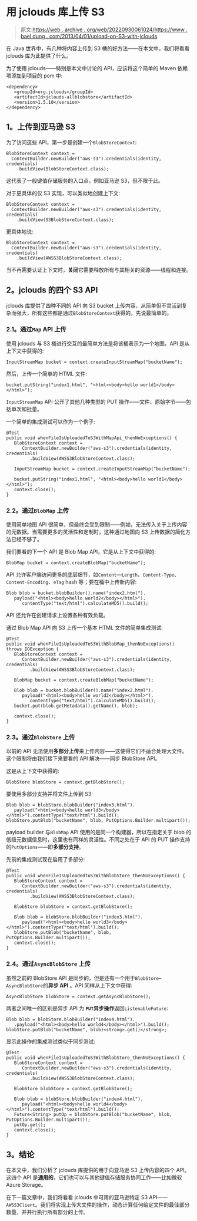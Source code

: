 # 用 jclouds 库上传 S3

> 原文:[https://web . archive . org/web/20220930061024/https://www . bael dung . com/2013/04/01/upload-on-S3-with-jclouds](https://web.archive.org/web/20220930061024/https://www.baeldung.com/2013/04/01/upload-on-s3-with-jclouds)

在 Java 世界中，有几种将内容上传到 S3 桶的好方法——在本文中，我们将看看 jclouds 库为此提供了什么。

为了使用 jclouds——特别是本文中讨论的 API，应该将这个简单的 Maven 依赖项添加到项目的 pom 中:

```
<dependency>
   <groupId>org.jclouds</groupId>
   <artifactId>jclouds-allblobstore</artifactId>
   <version>1.5.10</version>
</dependency>
```

## **1。上传到亚马逊 S3**

为了访问这些 API，第一步是创建一个`BlobStoreContext`:

```
BlobStoreContext context = 
  ContextBuilder.newBuilder("aws-s3").credentials(identity, credentials)
    .buildView(BlobStoreContext.class);
```

这代表了一般键值存储服务的入口点，例如亚马逊 S3，但不限于此。

对于更具体的仅 S3 实现，可以类似地创建上下文:

```
BlobStoreContext context = 
  ContextBuilder.newBuilder("aws-s3").credentials(identity, credentials)
    .buildView(S3BlobStoreContext.class);
```

更具体地说:

```
BlobStoreContext context = 
  ContextBuilder.newBuilder("aws-s3").credentials(identity, credentials)
    .buildView(AWSS3BlobStoreContext.class);
```

当不再需要认证上下文时，**关闭**它需要释放所有与其相关的资源——线程和连接。

## **2。jclouds 的四个 S3 API**

jclouds 库提供了四种不同的 API 向 S3 bucket 上传内容，从简单但不灵活到复杂而强大，所有这些都是通过`BlobStoreContext`获得的。先说最简单的。

### **2.1。通过`Map` API** 上传

使用 jclouds 与 S3 桶进行交互的最简单方法是将该桶表示为一个地图。API 是从上下文中获得的:

```
InputStreamMap bucket = context.createInputStreamMap("bucketName");
```

然后，上传一个简单的 HTML 文件:

```
bucket.putString("index1.html", "<html><body>hello world1</body></html>");
```

`InputStreamMap` API 公开了其他几种类型的 PUT 操作——文件、原始字节——包括单次和批量。

一个简单的集成测试可以作为一个例子:

```
@Test
public void whenFileIsUploadedToS3WithMapApi_thenNoExceptions() {
   BlobStoreContext context = 
      ContextBuilder.newBuilder("aws-s3").credentials(identity, credentials)
         .buildView(AWSS3BlobStoreContext.class);

   InputStreamMap bucket = context.createInputStreamMap("bucketName");  

   bucket.putString("index1.html", "<html><body>hello world1</body></html>");
   context.close();
}
```

### **2.2。通过`BlobMap`** 上传

使用简单地图 API 很简单，但最终会受到限制——例如，无法传入关于上传内容的元数据。当需要更多的灵活性和定制时，这种通过地图向 S3 上传数据的简化方法已经不够了。

我们要看的下一个 API 是 Blob Map API，它是从上下文中获得的:

```
BlobMap bucket = context.createBlobMap("bucketName");
```

API 允许客户端访问更多的底层细节，如`Content`—`Length`、`Content-Type`、`Content-Encoding`、`eTag` hash 等；要在桶中上传新内容:

```
Blob blob = bucket.blobBuilder().name("index2.html").
   payload("<html><body>hello world2</body></html>").
      contentType("text/html").calculateMD5().build();
```

API 还允许在创建请求上设置各种有效负载。

通过 Blob Map API 向 S3 上传一个基本 HTML 文件的简单集成测试:

```
@Test
public void whenFileIsUploadedToS3WithBlobMap_thenNoExceptions() throws IOException {
   BlobStoreContext context = 
      ContextBuilder.newBuilder("aws-s3").credentials(identity, credentials)
         .buildView(AWSS3BlobStoreContext.class);

   BlobMap bucket = context.createBlobMap("bucketName");

   Blob blob = bucket.blobBuilder().name("index2.html").
      payload("<html><body>hello world2</body></html>").
         contentType("text/html").calculateMD5().build();
   bucket.put(blob.getMetadata().getName(), blob);

   context.close();
}
```

### **2.3。通过`BlobStore`** 上传

以前的 API 无法使用**多部分上传**来上传内容——这使得它们不适合处理大文件。这个限制将由我们接下来要看的 API 解决——同步 BlobStore API。

这是从上下文中获得的:

```
BlobStore blobStore = context.getBlobStore();
```

要使用多部分支持并将文件上传到 S3:

```
Blob blob = blobStore.blobBuilder("index3.html").
   payload("<html><body>hello world3</body></html>").contentType("text/html").build();
blobStore.putBlob("bucketName", blob, PutOptions.Builder.multipart());
```

payload builder 与`BlobMap` API 使用的是同一个构建器，所以在指定关于 blob 的低级元数据信息时，这里也有同样的灵活性。不同之处在于 API 的 PUT 操作支持的`PutOptions`——即**多部分支持**。

先前的集成测试现在启用了多部分:

```
@Test
public void whenFileIsUploadedToS3WithBlobStore_thenNoExceptions() {
   BlobStoreContext context = 
      ContextBuilder.newBuilder("aws-s3").credentials(identity, credentials)
         .buildView(AWSS3BlobStoreContext.class);

   BlobStore blobStore = context.getBlobStore();

   Blob blob = blobStore.blobBuilder("index3.html").
      payload("<html><body>hello world3</body></html>").contentType("text/html").build();
   blobStore.putBlob("bucketName", blob, PutOptions.Builder.multipart());
   context.close();
}
```

### **2.4。通过`AsyncBlobStore`** 上传

虽然之前的 BlobStore API 是同步的，但是还有一个用于`BlobStore`–`AsyncBlobStore`的**异步 API** 。API 同样从上下文中获得:

```
AsyncBlobStore blobStore = context.getAsyncBlobStore();
```

两者之间唯一的区别是异步 API 为 **`PUT`异步操作**返回`ListenableFuture`:

```
Blob blob = blobStore.blobBuilder("index4.html").
   .payload("<html><body>hello world4</body></html>").build();
blobStore.putBlob("bucketName", blob)<strong>.get()</strong>;
```

显示此操作的集成测试类似于同步测试:

```
@Test
public void whenFileIsUploadedToS3WithBlobStore_thenNoExceptions() {
   BlobStoreContext context = 
      ContextBuilder.newBuilder("aws-s3").credentials(identity, credentials)
         .buildView(AWSS3BlobStoreContext.class);

   BlobStore blobStore = context.getBlobStore();

   Blob blob = blobStore.blobBuilder("index4.html").
      payload("<html><body>hello world4</body></html>").contentType("text/html").build();
   Future<String> putOp = blobStore.putBlob("bucketName", blob, PutOptions.Builder.multipart());
   putOp.get();
   context.close();
}
```

## **3。结论**

在本文中，我们分析了 jclouds 库提供的用于向亚马逊 S3 上传内容的四个 API。这四个 API 是**通用的**，它们也可以与其他键值存储服务协同工作——比如微软 Azure Storage。

在下一篇文章中，我们将看看 jclouds 中可用的亚马逊特定 S3 API——`AWSS3Client`。我们将实现上传大文件的操作，动态计算任何给定文件的最佳部分数量，并并行执行所有部分的上传。